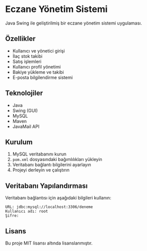 # Eczane Yönetim Sistemi

Java Swing ile geliştirilmiş bir eczane yönetim sistemi uygulaması.

## Özellikler

- Kullanıcı ve yönetici girişi
- İlaç stok takibi
- Satış işlemleri
- Kullanıcı profil yönetimi
- Bakiye yükleme ve takibi
- E-posta bilgilendirme sistemi

## Teknolojiler

- Java
- Swing (GUI)
- MySQL
- Maven
- JavaMail API

## Kurulum

1. MySQL veritabanını kurun
2. `pom.xml` dosyasındaki bağımlılıkları yükleyin
3. Veritabanı bağlantı bilgilerini ayarlayın
4. Projeyi derleyin ve çalıştırın

## Veritabanı Yapılandırması

Veritabanı bağlantısı için aşağıdaki bilgileri kullanın:
```
URL: jdbc:mysql://localhost:3306/deneme
Kullanıcı adı: root
Şifre: 
```

## Lisans

Bu proje MIT lisansı altında lisanslanmıştır. 